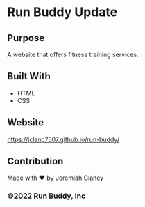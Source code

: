 # Run Buddy Update

## Purpose
A website that offers fitness training services.

## Built With
* HTML
* CSS

## Website
https://jclanc7507.github.io/run-buddy/

## Contribution
Made with ❤️ by Jeremiah Clancy

### ©️2022 Run Buddy, Inc 